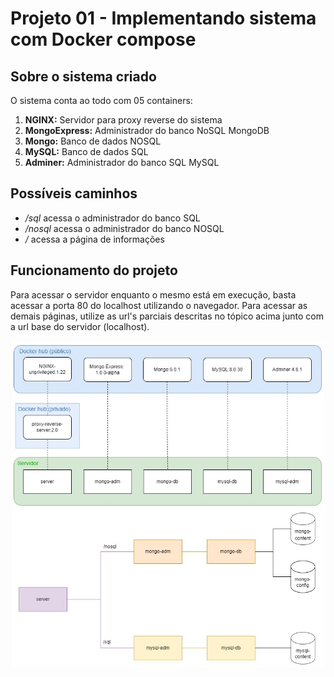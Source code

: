 # Projeto 01 - Implementando sistema com Docker compose

## Sobre o sistema criado
O sistema conta ao todo com 05 containers:
1. **NGINX:** Servidor para proxy reverse do sistema
2. **MongoExpress:** Administrador do banco NoSQL MongoDB
3. **Mongo:** Banco de dados NOSQL
4. **MySQL:** Banco de dados SQL
5. **Adminer:** Administrador do banco SQL MySQL

## Possíveis caminhos
- */sql* acessa o administrador do banco SQL
- */nosql* acessa o administrador do banco NOSQL
- */* acessa a página de informações

## Funcionamento do projeto
Para acessar o servidor enquanto o mesmo está em execução, basta acessar a porta 80 do localhost utilizando o navegador. Para acessar as demais páginas, utilize as url's parciais descritas no tópico acima junto com a url base do servidor (localhost).

![img](pr-server/html/system.jpg)